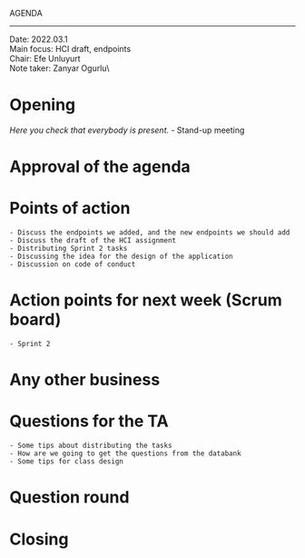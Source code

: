 AGENDA

---

Date:           2022.03.1\
Main focus:     HCI draft, endpoints\
Chair:          Efe Unluyurt\
Note taker:     Zanyar Ogurlu\

# Opening
*Here you check that everybody is present.*
	- Stand-up meeting

# Approval of the agenda

# Points of action

	- Discuss the endpoints we added, and the new endpoints we should add
	- Discuss the draft of the HCI assignment
	- Distributing Sprint 2 tasks
	- Discussing the idea for the design of the application
	- Discussion on code of conduct


# Action points for next week (Scrum board)

	- Sprint 2
	
# Any other business

# Questions for the TA

	- Some tips about distributing the tasks
	- How are we going to get the questions from the databank
	- Some tips for class design

# Question round

# Closing

